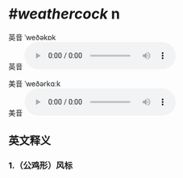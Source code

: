 # ***\#weathercock*** n
英音 ˈweðəkɒk  
英音
<audio src="./media/weathercock1_AAC.aac" controls="controls"></audio>

美音 ˈweðərkɑːk  
美音
<audio src="./media/weathercock2_AAC.aac" controls="controls"></audio>



  

英文释义
---
### 1.**（公鸡形）风标**  



